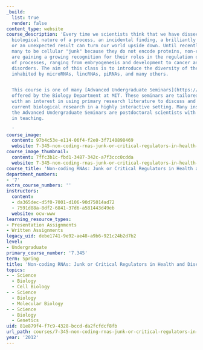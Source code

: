 ```yaml
---
_build:
  list: true
  render: false
content_type: website
course_description: 'Every time we scientists think that we have dissected the precise
  biological nature of a process, an incidental finding, a brilliantly designed experiment,
  or an unexpected result can turn our world upside down. Until recently thought by
  many to be cellular "junk" because they do not encode proteins, non-coding RNAs
  are gaining a growing recognition for their roles in the regulation of a wide scope
  of processes, ranging from embryogenesis and development to cancer and degenerative
  disorders. The aim of this class is to introduce the diversity of the RNA world,
  inhabited by microRNAs, lincRNAs, piRNAs, and many others.


  This course is one of many [Advanced Undergraduate Seminars](https://biology.mit.edu/undergraduate/course_listings/advanced_undergraduate_seminars)
  offered by the Biology Department at MIT. These seminars are tailored for students
  with an interest in using primary research literature to discuss and learn about
  current biological research in a highly interactive setting. Many instructors of
  the Advanced Undergraduate Seminars are postdoctoral scientists with a strong interest
  in teaching.

  '
course_image:
  content: 97b4c53e-e114-06f4-f2e0-3f7140898469
  website: 7-345-non-coding-rnas-junk-or-critical-regulators-in-health-and-disease-spring-2012
course_image_thumbnail:
  content: 7ffc3b1c-fbd1-3487-342c-a7f3ccc0cdda
  website: 7-345-non-coding-rnas-junk-or-critical-regulators-in-health-and-disease-spring-2012
course_title: 'Non-coding RNAs: Junk or Critical Regulators in Health and Disease?'
department_numbers:
- '7'
extra_course_numbers: ''
instructors:
  content:
  - da365dec-d5f0-7001-d106-90d75014ad72
  - 7591d88a-8df2-6841-37d6-a581443d49eb
  website: ocw-www
learning_resource_types:
- Presentation Assignments
- Written Assignments
legacy_uid: debe1741-9e92-ae48-a9b6-921c24b2d7b2
level:
- Undergraduate
primary_course_number: '7.345'
term: Spring
title: 'Non-coding RNAs: Junk or Critical Regulators in Health and Disease?'
topics:
- - Science
  - Biology
  - Cell Biology
- - Science
  - Biology
  - Molecular Biology
- - Science
  - Biology
  - Genetics
uid: 81e879f4-f7c9-4328-bccd-da2fcfdcf8fb
url_path: courses/7-345-non-coding-rnas-junk-or-critical-regulators-in-health-and-disease-spring-2012
year: '2012'
---
```

